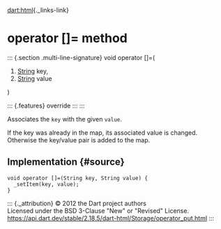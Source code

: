 [dart:html](../../dart-html/dart-html-library){._links-link}

operator \[\]= method
=====================

::: {.section .multi-line-signature}
void operator \[\]=(

1.  [String](../../dart-core/string-class) key,
2.  [String](../../dart-core/string-class) value

)

::: {.features}
override
:::
:::

Associates the `key` with the given `value`.

If the key was already in the map, its associated value is changed.
Otherwise the key/value pair is added to the map.

Implementation {#source}
--------------

``` {.language-dart data-language="dart"}
void operator []=(String key, String value) {
  _setItem(key, value);
}
```

::: {._attribution}
© 2012 the Dart project authors\
Licensed under the BSD 3-Clause \"New\" or \"Revised\" License.\
<https://api.dart.dev/stable/2.18.5/dart-html/Storage/operator_put.html>
:::
